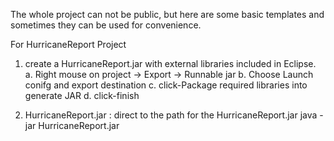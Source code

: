 The whole project can not be public, but here are some basic templates and sometimes they can be used for convenience.


For HurricaneReport Project
1. create a HurricaneReport.jar with external libraries included in Eclipse.
   a. Right mouse on project -> Export -> Runnable jar 
   b. Choose Launch conifg and export destination
   c. click-Package required libraries into generate JAR
   d. click-finish

2. HurricaneReport.jar :
  direct to the path for the HurricaneReport.jar
  java -jar HurricaneReport.jar
 


